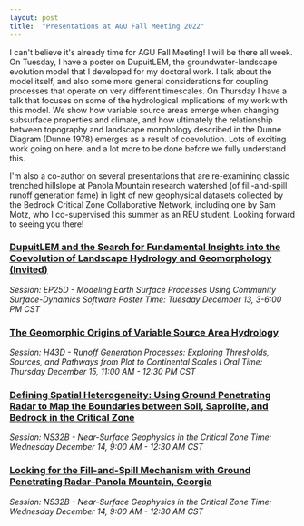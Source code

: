 ```yaml
---
layout: post
title:  "Presentations at AGU Fall Meeting 2022"
---
```


I can't believe it's already time for AGU Fall Meeting! I will be there all week. On Tuesday, I have a poster on DupuitLEM, the groundwater-landscape evolution model that I developed for my doctoral work. I talk about the model itself, and also some more general considerations for coupling processes that operate on very different timescales. On Thursday I have a talk that focuses on some of the hydrological implications of my work with this model. We show how variable source areas emerge when changing subsurface properties and climate, and how ultimately the relationship between topography and landscape morphology described in the Dunne Diagram (Dunne 1978) emerges as a result of coevolution. Lots of exciting work going on here, and a lot more to be done before we fully understand this.

I'm also a co-author on several presentations that are re-examining classic trenched hillslope at Panola Mountain research watershed (of fill-and-spill runoff generation fame) in light of new geophysical datasets collected by the Bedrock Critical Zone Collaborative Network, including one by Sam Motz, who I co-supervised this summer as an REU student. Looking forward to seeing you there!

### [DupuitLEM and the Search for Fundamental Insights into the Coevolution of Landscape Hydrology and Geomorphology (Invited)](https://agu.confex.com/agu/fm22/meetingapp.cgi/Paper/1066238)
*Session: EP25D - Modeling Earth Surface Processes Using Community Surface-Dynamics Software Poster*
*Time: Tuesday December 13, 3-6:00 PM CST*

### [The Geomorphic Origins of Variable Source Area Hydrology](https://agu.confex.com/agu/fm22/meetingapp.cgi/Paper/1066158)
*Session: H43D - Runoff Generation Processes: Exploring Thresholds, Sources, and Pathways from Plot to Continental Scales I Oral*
*Time: Thursday December 15, 11:00 AM - 12:30 PM CST*

### [Defining Spatial Heterogeneity: Using Ground Penetrating Radar to Map the Boundaries between Soil, Saprolite, and Bedrock in the Critical Zone](https://agu.confex.com/agu/fm22/meetingapp.cgi/Paper/1150587)
*Session: NS32B - Near-Surface Geophysics in the Critical Zone*
*Time: Wednesday December 14, 9:00 AM - 12:30 AM CST*

### [Looking for the Fill-and-Spill Mechanism with Ground Penetrating Radar–Panola Mountain, Georgia](https://agu.confex.com/agu/fm22/meetingapp.cgi/Paper/1166507)
*Session: NS32B - Near-Surface Geophysics in the Critical Zone*
*Time: Wednesday December 14, 9:00 AM - 12:30 AM CST*

